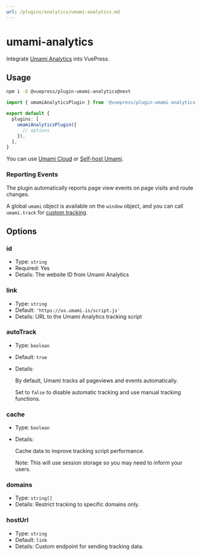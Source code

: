 ```yaml
---
url: /plugins/analytics/umami-analytics.md
---
```

# umami-analytics

Integrate [Umami Analytics](https://umami.is/) into VuePress.

## Usage

```bash
npm i -D @vuepress/plugin-umami-analytics@next
```

```ts title=".vuepress/config.ts"
import { umamiAnalyticsPlugin } from '@vuepress/plugin-umami-analytics'

export default {
  plugins: [
    umamiAnalyticsPlugin({
      // options
    }),
  ],
}
```

You can use [Umami Cloud](https://cloud.umami.is/login) or [Self-host Umami](https://umami.is/docs/install).

### Reporting Events

The plugin automatically reports page view events on page visits and route changes.

A global `umami` object is available on the `window` object, and you can call `umami.track` for [custom tracking](https://umami.is/docs/tracker-functions).

## Options

### id

* Type: `string`
* Required: Yes
* Details: The website ID from Umami Analytics

### link

* Type: `string`
* Default: `'https://us.umami.is/script.js'`
* Details: URL to the Umami Analytics tracking script

### autoTrack

* Type: `boolean`
* Default: `true`
* Details:

  By default, Umami tracks all pageviews and events automatically.

  Set to `false` to disable automatic tracking and use manual tracking functions.

### cache

* Type: `boolean`
* Details:

  Cache data to improve tracking script performance.

  Note: This will use session storage so you may need to inform your users.

### domains

* Type: `string[]`
* Details: Restrict tracking to specific domains only.

### hostUrl

* Type: `string`
* Default: `link`
* Details: Custom endpoint for sending tracking data.
